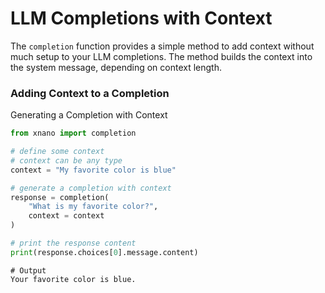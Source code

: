 # **LLM Completions with Context**

The `completion` function provides a simple method to add context without much setup to your LLM completions. The method builds the context into the system message, depending on context length.

### **Adding Context to a Completion**

<summary>Generating a Completion with Context</summary>

```python
from xnano import completion

# define some context
# context can be any type
context = "My favorite color is blue"

# generate a completion with context
response = completion(
    "What is my favorite color?",
    context = context
)

# print the response content
print(response.choices[0].message.content)
```

```
# Output
Your favorite color is blue.
```

